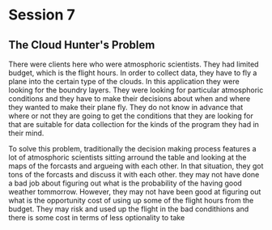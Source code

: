 # Session 7

## The Cloud Hunter's Problem

There were clients here who were atmosphoric scientists. They had limited budget, which is the flight hours. In order to collect data, they have to fly a plane into the certain type of the clouds. In this application they were looking for the boundry layers. They were looking for particular atmosphoric conditions and they have to make their decisions about when and where they wanted to make their plane fly. They do not know in advance that where or not they are going to get the conditions that they are looking for that are suitable for data collection for the kinds of the program they had in their mind. 

To solve this problem, traditionally the decision making process features a lot of atmosphoric scientists sitting arround the table and looking at the maps of the forcasts and argueing with each other. In that situation, they got tons of the forcasts and discuss it with each other. they may not have done a bad job about figuring out what is the probability of the having good weather tommorrow. However, they may not have been good at 
figuring out what is the opportunity cost of using up some of the flight hours from the budget. They may risk and  used up the flight in the bad condithions and there is some cost in terms of less optionality to take
